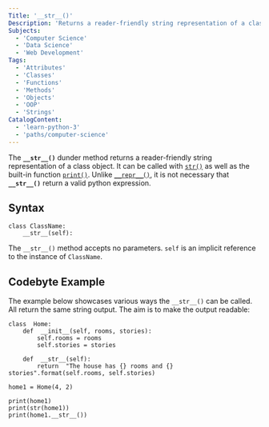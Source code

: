```yaml
---
Title: '__str__()'
Description: 'Returns a reader-friendly string representation of a class object.'
Subjects:
  - 'Computer Science'
  - 'Data Science'
  - 'Web Development'
Tags:
  - 'Attributes'
  - 'Classes'
  - 'Functions'
  - 'Methods'
  - 'Objects'
  - 'OOP'
  - 'Strings'
CatalogContent:
  - 'learn-python-3'
  - 'paths/computer-science'
---
```


The **`__str__()`** dunder method returns a reader-friendly string representation of a class object. It can be called with [`str()`](https://www.codecademy.com/resources/docs/python/built-in-functions/str) as well as the built-in function [`print()`](https://www.codecademy.com/resources/docs/python/built-in-functions/print). Unlike [`__repr__()`](https://www.codecademy.com/resources/docs/python/dunder-methods/repr), it is not necessary that **`__str__()`** return a valid python expression. 

## Syntax

```pseudo
class ClassName:
	__str__(self):
```
The `__str__()` method accepts no parameters. `self` is an implicit reference to the instance of `ClassName`.

## Codebyte Example

The example below showcases various ways the `__str__()` can be called. All return the same string output. The aim is to make the output readable:

```codebyte/python
class  Home:
	def  __init__(self, rooms, stories):
		self.rooms = rooms
		self.stories = stories

	def  __str__(self):
		return  "The house has {} rooms and {} stories".format(self.rooms, self.stories)

home1 = Home(4, 2)

print(home1)
print(str(home1))
print(home1.__str__())
```